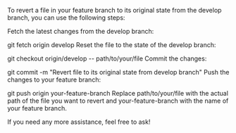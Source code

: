 To revert a file in your feature branch to its original state from the develop branch, you can use the following steps:

Fetch the latest changes from the develop branch:

 
git fetch origin develop
Reset the file to the state of the develop branch:

 
git checkout origin/develop -- path/to/your/file
Commit the changes:

 
git commit -m "Revert file to its original state from develop branch"
Push the changes to your feature branch:

 
git push origin your-feature-branch
Replace path/to/your/file with the actual path of the file you want to revert and your-feature-branch with the name of your feature branch.

If you need any more assistance, feel free to ask!